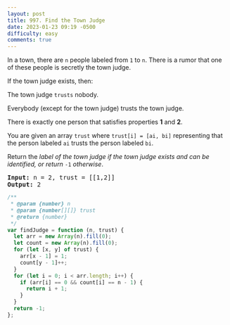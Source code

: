 ```yaml
---
layout: post
title: 997. Find the Town Judge
date: 2023-01-23 09:19 -0500
difficulty: easy
comments: true
---
```


In a town, there are `n` people labeled from `1` to `n`. There is a rumor that one of these people is secretly the town judge.

If the town judge exists, then:

The town judge `trusts` nobody.

Everybody (except for the town judge) trusts the town judge.

There is exactly one person that satisfies properties **1** and **2**.

You are given an array `trust` where `trust[i] = [ai, bi]` representing that the person labeled `ai` trusts the person labeled `bi`.

Return the _label of the town judge if the town judge exists and can be identified, or return_ `-1` _otherwise_.

<pre><strong>Input:</strong> n = 2, trust = [[1,2]]
<strong>Output:</strong> 2
</pre>

```javascript
/**
 * @param {number} n
 * @param {number[][]} trust
 * @return {number}
 */
var findJudge = function (n, trust) {
  let arr = new Array(n).fill(0);
  let count = new Array(n).fill(0);
  for (let [x, y] of trust) {
    arr[x - 1] = 1;
    count[y - 1]++;
  }
  for (let i = 0; i < arr.length; i++) {
    if (arr[i] == 0 && count[i] == n - 1) {
      return i + 1;
    }
  }
  return -1;
};
```
